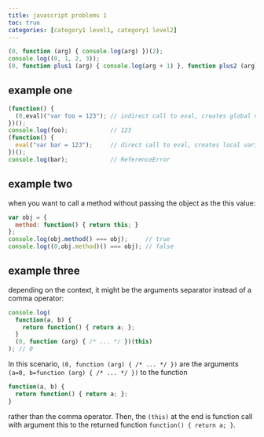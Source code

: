 ```yaml
---
title: javascript problems 1
toc: true
categories: [category1 level1, category1 level2]
---
```


```js
(0, function (arg) { console.log(arg) })(2);
console.log((0, 1, 2, 3));
(0, function plus1 (arg) { console.log(arg + 1) }, function plus2 (arg) { console.log(arg + 2) })(5);
```

## example one

```js
(function() {
  (0,eval)("var foo = 123"); // indirect call to eval, creates global variable
})();
console.log(foo);            // 123
(function() {
  eval("var bar = 123");     // direct call to eval, creates local variable
})();
console.log(bar);            // ReferenceError
```

## example two

when you want to call a method without passing the object as the this value:

```js
var obj = {
  method: function() { return this; }
};
console.log(obj.method() === obj);     // true
console.log((0,obj.method)() === obj); // false
```

## example three

depending on the context, it might be the arguments separator instead of a comma operator:

```js
console.log(
  function(a, b) {
    return function() { return a; };
  }
  (0, function (arg) { /* ... */ })(this)
); // 0
```

In this scenario, `(0, function (arg) { /* ... */ })` are the arguments `(a=0, b=function (arg) { /* ... */ })` to the function

```js
function(a, b) {
  return function() { return a; };
}
```

rather than the comma operator. Then, the `(this)` at the end is function call with argument this to the returned function `function() { return a; }`.
